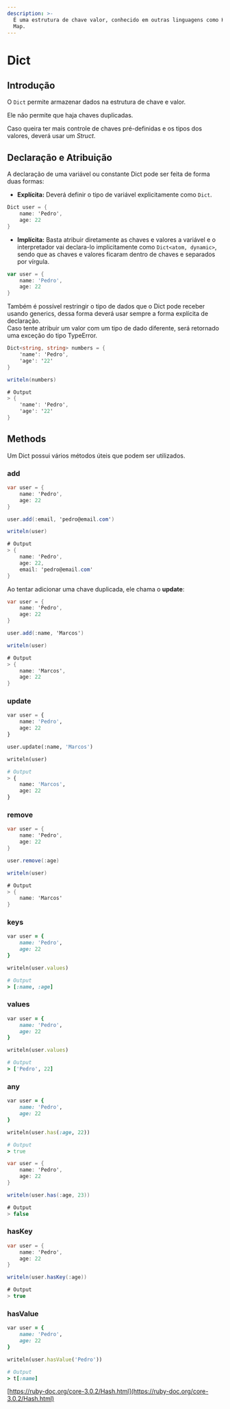 ```yaml
---
description: >-
  É uma estrutura de chave valor, conhecido em outras linguagens como Hash ou
  Map.
---
```


# Dict

## Introdução

O `Dict` permite armazenar dados na estrutura de chave e valor.

Ele não permite que haja chaves duplicadas.

Caso queira ter mais controle de chaves pré-definidas e os tipos dos valores, deverá usar um _Struct_.

## Declaração e Atribuição

A declaração de uma variável ou constante Dict pode ser feita de forma duas formas:

* **Explícita:** Deverá definir o tipo de variável explicitamente como `Dict`.

```csharp
Dict user = {
    name: 'Pedro',
    age: 22
}
```

* **Implícita:** Basta atribuir diretamente as chaves e valores a variável e o interpretador vai declara-lo implicitamente como `Dict<atom, dynamic>`, sendo que as chaves e valores ficaram dentro de chaves e separados por vírgula.

```go
var user = {
    name: 'Pedro',
    age: 22
}
```

Também é possível restringir o tipo de dados que o Dict pode receber usando generics, dessa forma deverá usar sempre a forma explícita de declaração.\
Caso tente atribuir um valor com um tipo de dado diferente, será retornado uma exceção do tipo TypeError.

```csharp
Dict<string, string> numbers = {
    'name': 'Pedro',
    'age': '22'
}

writeln(numbers)

# Output
> {
    'name': 'Pedro',
    'age': '22'
}
```

## Methods

Um Dict possui vários métodos úteis que podem ser utilizados.

### add

```csharp
var user = {
    name: 'Pedro',
    age: 22
}

user.add(:email, 'pedro@email.com')

writeln(user)

# Output
> {
    name: 'Pedro',
    age: 22,
    email: 'pedro@email.com'
}
```

Ao tentar adicionar uma chave duplicada, ele chama o **update**:

```csharp
var user = {
    name: 'Pedro',
    age: 22
}

user.add(:name, 'Marcos')

writeln(user)

# Output
> {
    name: 'Marcos',
    age: 22
}
```

### update

```python
var user = {
    name: 'Pedro',
    age: 22
}

user.update(:name, 'Marcos')

writeln(user)

# Output
> {
    name: 'Marcos',
    age: 22
}
```

### remove

```csharp
var user = {
    name: 'Pedro',
    age: 22
}

user.remove(:age)

writeln(user)

# Output
> {
    name: 'Marcos'
}
```

### keys

```ruby
var user = {
    name: 'Pedro',
    age: 22
}

writeln(user.values)

# Output
> [:name, :age]
```

### values

```ruby
var user = {
    name: 'Pedro',
    age: 22
}

writeln(user.values)

# Output
> ['Pedro', 22]
```

### any

```ruby
var user = {
    name: 'Pedro',
    age: 22
}

writeln(user.has(:age, 22))

# Output
> true
```

```csharp
var user = {
    name: 'Pedro',
    age: 22
}

writeln(user.has(:age, 23))

# Output
> false
```

### hasKey

```csharp
var user = {
    name: 'Pedro',
    age: 22
}

writeln(user.hasKey(:age))

# Output
> true
```

### hasValue

```ruby
var user = {
    name: 'Pedro',
    age: 22
}

writeln(user.hasValue('Pedro'))

# Output
> t[:name]
```

[https://ruby-doc.org/core-3.0.2/Hash.html](https://ruby-doc.org/core-3.0.2/Hash.html)

